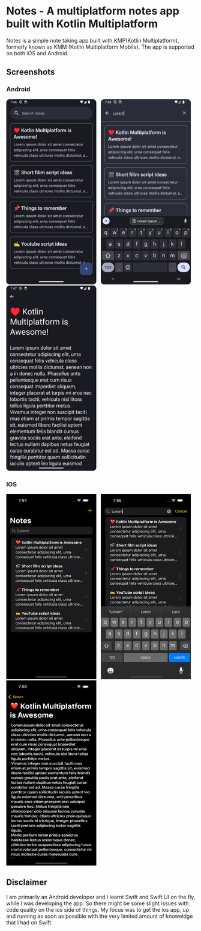 # Notes - A multiplatform notes app built with Kotlin Multiplatform
Notes is a simple note taking app built with KMP(Kotlin Multiplatform), formerly known as KMM (Kotlin Multiplatform Mobile). The app is supported on both iOS and Android.

## Screenshots

### Android
<img src = "screenshots/android/home_screen.png" width = "240" height = "493"/> &nbsp; <img src = "screenshots/android/search_screen.png" width = "240" height = "493"/> &nbsp;  <img src = "screenshots/android/note_detail_screen.png" width = "240" height = "493"/>

### IOS
<img src = "screenshots/ios/home_screen.png" width = "240" height = "493"/> &nbsp; <img src = "screenshots/ios/search_screen.png" width = "240" height = "493"/> &nbsp;  <img src = "screenshots/ios/note_detail_screen.png" width = "240" height = "493"/>

## Disclaimer
I am primarily an Android developer and I learnt Swift and Swift UI on the fly, while I was developing the app. So there might be some slight issues with code quality on the ios side 
of things. My focus was to get the ios app, up and running as soon as possible with the very limited amount of knoweldge that I had on Swift.
